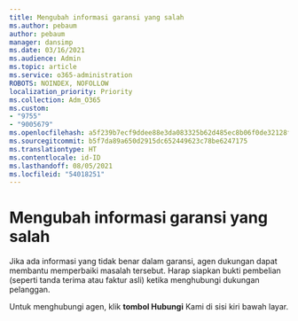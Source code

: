 ```yaml
---
title: Mengubah informasi garansi yang salah
ms.author: pebaum
author: pebaum
manager: dansimp
ms.date: 03/16/2021
ms.audience: Admin
ms.topic: article
ms.service: o365-administration
ROBOTS: NOINDEX, NOFOLLOW
localization_priority: Priority
ms.collection: Adm_O365
ms.custom:
- "9755"
- "9005679"
ms.openlocfilehash: a5f239b7ecf9ddee88e3da083325b62d485ec8b06f0de32128fc6a750044af36
ms.sourcegitcommit: b5f7da89a650d2915dc652449623c78be6247175
ms.translationtype: HT
ms.contentlocale: id-ID
ms.lasthandoff: 08/05/2021
ms.locfileid: "54018251"
---
```

# <a name="change-incorrect-warranty-information"></a>Mengubah informasi garansi yang salah

Jika ada informasi yang tidak benar dalam garansi, agen dukungan dapat membantu memperbaiki masalah tersebut. Harap siapkan bukti pembelian (seperti tanda terima atau faktur asli) ketika menghubungi dukungan pelanggan.

Untuk menghubungi agen, klik **tombol Hubungi** Kami di sisi kiri bawah layar.